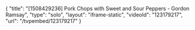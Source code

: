{
    "title": "[1508429236] Pork Chops with Sweet and Sour Peppers - Gordon Ramsay",
    "type": "solo",
    "layout": "iframe-static",
    "videoId": "123179217",
    "url": "\/tvpembed\/123179217"
}